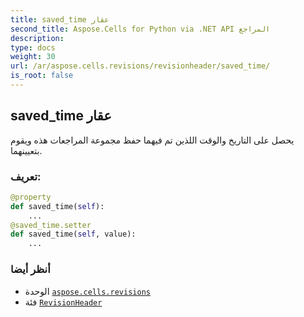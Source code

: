 ```yaml
---
title: saved_time عقار
second_title: Aspose.Cells for Python via .NET API المراجع
description:
type: docs
weight: 30
url: /ar/aspose.cells.revisions/revisionheader/saved_time/
is_root: false
---
```

##  saved_time عقار

يحصل على التاريخ والوقت اللذين تم فيهما حفظ مجموعة المراجعات هذه ويقوم بتعيينهما.
###  تعريف:
```python
@property
def saved_time(self):
    ...
@saved_time.setter
def saved_time(self, value):
    ...
```

###  أنظر أيضا
* الوحدة [`aspose.cells.revisions`](../../)
* فئة [`RevisionHeader`](/cells/python-net/ar/aspose.cells.revisions/revisionheader)
